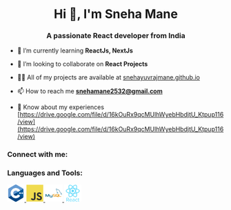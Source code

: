<h1 align="center">Hi 👋, I'm Sneha Mane</h1>
<h3 align="center">A passionate React developer from India</h3>

- 🌱 I’m currently learning **ReactJs, NextJs**

- 👯 I’m looking to collaborate on **React Projects**

- 👨‍💻 All of my projects are available at [snehayuvrajmane.github.io](snehayuvrajmane.github.io)

- 📫 How to reach me **snehamane2532@gmail.com**

- 📄 Know about my experiences [https://drive.google.com/file/d/16kOuRx9qcMUlhWyebHbdjtU_Ktpup116/view](https://drive.google.com/file/d/16kOuRx9qcMUlhWyebHbdjtU_Ktpup116/view)

<h3 align="left">Connect with me:</h3>
<p align="left">
</p>

<h3 align="left">Languages and Tools:</h3>
<p align="left"> <a href="https://www.w3schools.com/cpp/" target="_blank" rel="noreferrer"> <img src="https://raw.githubusercontent.com/devicons/devicon/master/icons/cplusplus/cplusplus-original.svg" alt="cplusplus" width="40" height="40"/> </a> <a href="https://developer.mozilla.org/en-US/docs/Web/JavaScript" target="_blank" rel="noreferrer"> <img src="https://raw.githubusercontent.com/devicons/devicon/master/icons/javascript/javascript-original.svg" alt="javascript" width="40" height="40"/> </a> <a href="https://www.mysql.com/" target="_blank" rel="noreferrer"> <img src="https://raw.githubusercontent.com/devicons/devicon/master/icons/mysql/mysql-original-wordmark.svg" alt="mysql" width="40" height="40"/> </a> <a href="https://reactjs.org/" target="_blank" rel="noreferrer"> <img src="https://raw.githubusercontent.com/devicons/devicon/master/icons/react/react-original-wordmark.svg" alt="react" width="40" height="40"/> </a> </p>

